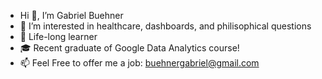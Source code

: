 - Hi 👋, I’m Gabriel Buehner
- 👀 I’m interested in healthcare, dashboards, and philisophical questions
- 🌱 Life-long learner
- 🎓 Recent graduate of Google Data Analytics course!
- 📫 Feel Free to offer me a job: buehnergabriel@gmail.com

<!---
gabrielbuehner/gabrielbuehner is a ✨ special ✨ repository because its `README.md` (this file) appears on your GitHub profile.
You can click the Preview link to take a look at your changes.
--->
